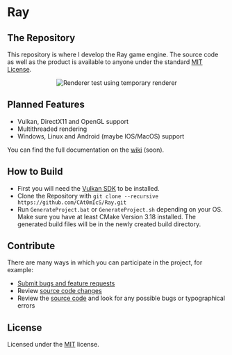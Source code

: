 # Ray

## The Repository
This repository is where I develop the Ray game engine. The source code as well as the product is available to anyone under the standard [MIT License](https://github.com/CAt0mIcS/Ray/blob/master/LICENSE.txt).

<p align="center">
  <img alt="Renderer test using temporary renderer", src="https://user-images.githubusercontent.com/56834429/102090604-f3c9e280-3e1d-11eb-8482-e8ffc9bbb311.png">
</p>

## Planned Features
* Vulkan, DirectX11 and OpenGL support
* Multithreaded rendering
* Windows, Linux and Android (maybe IOS/MacOS) support

You can find the full documentation on the [wiki](https://github.com/CAt0mIcS/Ray/wiki) (soon).

## How to Build
* First you will need the [Vulkan SDK](https://vulkan.lunarg.com/) to be installed.
* Clone the Repository with ```git clone --recursive https://github.com/CAt0mIcS/Ray.git ```
* Run ```GenerateProject.bat``` or ```GenerateProject.sh``` depending on your OS. Make sure you have at least CMake Version 3.18 installed. The generated build files will be in the newly created build directory.

## Contribute
There are many ways in which you can participate in the project, for example:
* [Submit bugs and feature requests](https://github.com/CAt0mIcS/Ray/issues)
* Review [source code changes](https://github.com/CAt0mIcS/Ray/pulls)
* Review the [source code](https://github.com/CAt0mIcS/Ray) and look for any possible bugs or typographical errors

## License
Licensed under the [MIT](https://github.com/CAt0mIcS/Ray/blob/master/LICENSE.txt) license.
